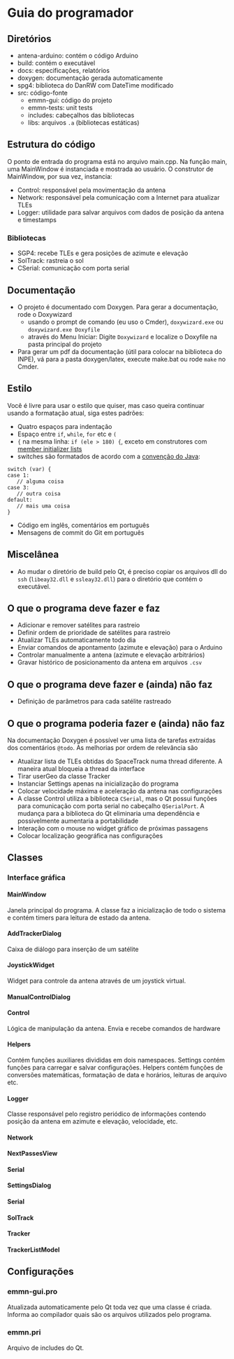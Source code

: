 # Guia do programador

## Diretórios
 - antena-arduino: contém o código Arduino
 - build: contém o executável
 - docs: especificações, relatórios
 - doxygen: documentação gerada automaticamente
 - spg4: biblioteca do DanRW com DateTime modificado
 - src: código-fonte
    - emmn-gui: código do projeto
    - emmn-tests: unit tests
    - includes: cabeçalhos das bibliotecas
    - libs: arquivos `.a` (bibliotecas estáticas)

## Estrutura do código

O ponto de entrada do programa está no arquivo main.cpp. Na função main, uma MainWindow é
instanciada e mostrada ao usuário. O construtor de MainWindow, por sua vez, instancia:

 - Control: responsável pela movimentação da antena
 - Network: responsável pela comunicação com a Internet para atualizar TLEs
 - Logger: utilidade para salvar arquivos com dados de posição da antena e timestamps

### Bibliotecas
 - SGP4: recebe TLEs e gera posições de azimute e elevação
 - SolTrack: rastreia o sol
 - CSerial: comunicação com porta serial

## Documentação

 - O projeto é documentado com Doxygen. Para gerar a documentação, rode o Doxywizard
     - usando o prompt de comando (eu uso o Cmder), `doxywizard.exe` ou `doxywizard.exe Doxyfile`
     - através do Menu Iniciar: Digite `Doxywizard` e localize o Doxyfile na pasta principal do projeto
 - Para gerar um pdf da documentação (útil para colocar na biblioteca do INPE), vá para a pasta
   doxygen/latex, execute make.bat ou rode `make` no Cmder.

## Estilo

Você é livre para usar o estilo que quiser, mas caso queira continuar usando a formatação atual,
siga estes padrões:

 - Quatro espaços para indentação
 - Espaço entre `if`, `while`, `for` etc e `(`
 - `{` na mesma linha: `if (ele > 180) {`, exceto em construtores com [member initializer lists](http://en.cppreference.com/w/cpp/language/initializer_list)
 - switches são formatados de acordo com a [convenção do Java](http://www.oracle.com/technetwork/java/javase/documentation/codeconventions-142311.html#468):
 ```
switch (var) {
case 1:
    // alguma coisa
case 3:
    // outra coisa
default:
    // mais uma coisa
}
```
 - Código em inglês, comentários em português
 - Mensagens de commit do Git em português

## Miscelânea
 - Ao mudar o diretório de build pelo Qt, é preciso copiar os arquivos dll do `ssh` (`libeay32.dll` e `ssleay32.dll`) para o diretório que contém o executável.

## O que o programa deve fazer e faz
 - Adicionar e remover satélites para rastreio
 - Definir ordem de prioridade de satélites para rastreio
 - Atualizar TLEs automaticamente todo dia
 - Enviar comandos de apontamento (azimute e elevação) para o Arduino
 - Controlar manualmente a antena (azimute e elevação arbitrários)
 - Gravar histórico de posicionamento da antena em arquivos `.csv`

## O que o programa deve fazer e (ainda) não faz
- Definição de parâmetros para cada satélite rastreado

## O que o programa poderia fazer e (ainda) não faz
Na documentação Doxygen é possível ver uma lista de tarefas extraídas dos comentários `@todo`. As melhorias por ordem de relevância são

- Atualizar lista de TLEs obtidas do SpaceTrack numa thread diferente. A maneira atual bloqueia a thread da interface
- Tirar userGeo da classe Tracker
- Instanciar Settings apenas na inicialização do programa
- Colocar velocidade máxima e aceleração da antena nas configurações
- A classe Control utiliza a biblioteca `CSerial`, mas o Qt possui funções para comunicação com porta serial no cabeçalho `QSerialPort`. A mudança para a biblioteca do Qt eliminaria uma dependência e possivelmente aumentaria a portabilidade
- Interação com o mouse no widget gráfico de próximas passagens
- Colocar localização geográfica nas configurações

## Classes

### Interface gráfica

#### MainWindow
Janela principal do programa. A classe faz a inicialização de todo o sistema e contém timers para leitura de estado da antena.

#### AddTrackerDialog
Caixa de diálogo para inserção de um satélite

#### JoystickWidget
Widget para controle da antena através de um joystick virtual.

#### ManualControlDialog


#### Control
Lógica de manipulação da antena. Envia e recebe comandos de hardware

#### Helpers
Contém funções auxiliares divididas em dois namespaces. Settings contém funções para carregar e salvar configurações. Helpers contém funções de conversões matemáticas, formatação de data e horários, leituras de arquivo etc.

#### Logger
Classe responsável pelo registro periódico de informações contendo posição da antena em azimute e elevação, velocidade, etc.

#### Network
#### NextPassesView
#### Serial
#### SettingsDialog
#### Serial
#### SolTrack
#### Tracker
#### TrackerListModel

## Configurações

### emmn-gui.pro
Atualizada automaticamente pelo Qt toda vez que uma classe é criada. Informa ao compilador quais são os arquivos utilizados pelo programa.

### emmn.pri
Arquivo de includes do Qt.
